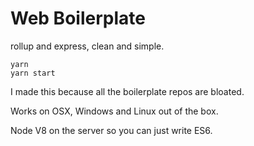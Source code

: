 # Web Boilerplate

rollup and express, clean and simple.

```
yarn
yarn start
```

I made this because all the boilerplate repos are bloated.

Works on OSX, Windows and Linux out of the box.

Node V8 on the server so you can just write ES6.
